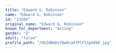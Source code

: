 ```yaml
---
title: "Edward G. Robinson"
name: "Edward G. Robinson"
id: "13566"
original_name: "Edward G. Robinson"
known_for_department: "Acting"
gender: "2"
adult: "false"
profile_path: "/UkZdBmDs7Qw8caX7PlF1Spk8kR.jpg"
---
```

